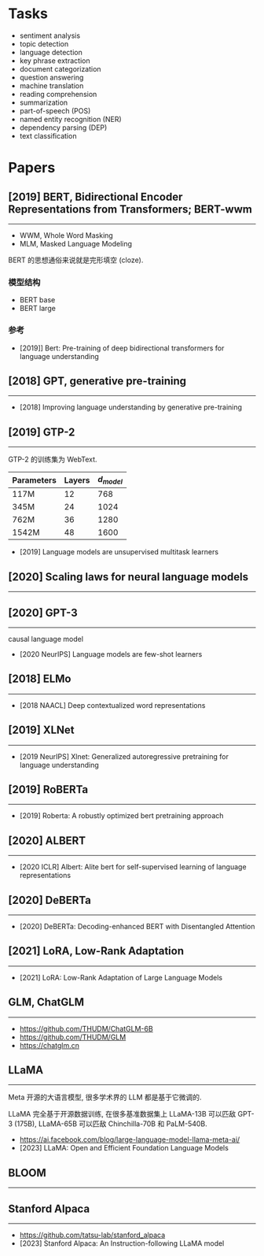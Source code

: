 # Tasks
- sentiment analysis
- topic detection
- language detection
- key phrase extraction
- document categorization
- question answering
- machine translation
- reading comprehension
- summarization
- part-of-speech (POS)
- named entity recognition (NER)
- dependency parsing (DEP)
- text classification


# Papers

## [2019] BERT, Bidirectional Encoder Representations from Transformers; BERT-wwm 
---
- WWM, Whole Word Masking
- MLM, Masked Language Modeling

BERT 的思想通俗来说就是完形填空 (cloze).

### 模型结构
- BERT base
- BERT large

### 参考
- [2019]] Bert: Pre-training of deep bidirectional transformers for language understanding

## [2018] GPT, generative pre-training
----
- [2018] Improving language understanding by generative pre-training


## [2019] GTP-2
----
GTP-2 的训练集为 WebText.

Parameters | Layers | $d_{model}$
-----------|--------|--------------
117M       | 12     | 768
345M       | 24     | 1024
762M       | 36     | 1280
1542M      | 48     | 1600

- [2019] Language models are unsupervised multitask learners

## [2020] Scaling laws for neural language models
----

## [2020] GPT-3
----
causal language model

- [2020 NeurIPS] Language models are few-shot learners

## [2018] ELMo
----
- [2018 NAACL] Deep contextualized word representations

## [2019] XLNet
----
- [2019 NeurIPS] Xlnet: Generalized autoregressive pretraining for language understanding

## [2019] RoBERTa
---
- [2019] Roberta: A robustly optimized bert pretraining approach

## [2020] ALBERT
---
- [2020 ICLR] Albert: Alite bert for self-supervised learning of language representations

## [2020] DeBERTa
---
- [2020] DeBERTa: Decoding-enhanced BERT with Disentangled Attention

## [2021] LoRA,  Low-Rank Adaptation
---
- [2021] LoRA: Low-Rank Adaptation of Large Language Models

## GLM, ChatGLM
----
- https://github.com/THUDM/ChatGLM-6B
- https://github.com/THUDM/GLM
- https://chatglm.cn

## LLaMA
----
Meta 开源的大语言模型, 很多学术界的 LLM 都是基于它微调的.

LLaMA 完全基于开源数据训练, 在很多基准数据集上 LLaMA-13B 可以匹敌 GPT-3 (175B), LLaMA-65B 可以匹敌 Chinchilla-70B 和 PaLM-540B.

- https://ai.facebook.com/blog/large-language-model-llama-meta-ai/
- [2023] LLaMA: Open and Efficient Foundation Language Models

## BLOOM
----

## Stanford Alpaca
----
- https://github.com/tatsu-lab/stanford_alpaca
- [2023] Stanford Alpaca: An Instruction-following LLaMA model



